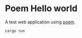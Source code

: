 # Poem Hello world

A test web application using [poem](https://docs.rs/poem/latest/poem/index.html).

```bash
cargo run
```